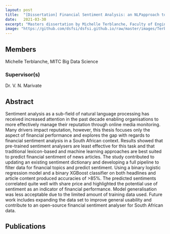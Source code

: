 ```yaml
---
layout: post
title:  "[Dissertation] Financial Sentiment Analysis: an NLPapproach towards reputation management"
date:   2021-03-30
excerpt: "Masters dissertation by Michelle Terblanche, Faculty of Engineering, Built Environment and Information Technology University of Pretoria, Pretoria"
image: "https://github.com/dsfsi/dsfsi.github.io/raw/master/images/Terblanche.png"
---
```

## Members
Michelle Terblanche, MITC Big Data Science
### Supervisor(s)
Dr. V. N. Marivate

## Abstract
Sentiment analysis as a sub-field of natural language processing has received increased attention in the past decade enabling organisations to more effectively manage their reputation through online media monitoring. Many drivers impact reputation, however, this thesis focuses only the aspect of financial performance and explores the gap with regards to financial sentiment analysis in a South African context. Results showed that pre-trained sentiment analysers are least effective for this task and that traditional lexicon-based and machine learning approaches are best suited to predict financial sentiment of news articles. The study contributed to updating an existing sentiment dictionary and developing a full pipeline to filter data for financial topics and predict sentiment. Using a binary logistic regression model and a binary XGBoost classifier on both headlines and article content produced accuracies of >85%. The predicted sentiments correlated quite well with share price and highlighted the potential use of sentiment as an indicator of financial performance. Model generalisation was less acceptable due to the limited amount of training data used. Future work includes expanding the data set to improve general usability and contribute to an open-source financial sentiment analyser for South African data.

## Publications

